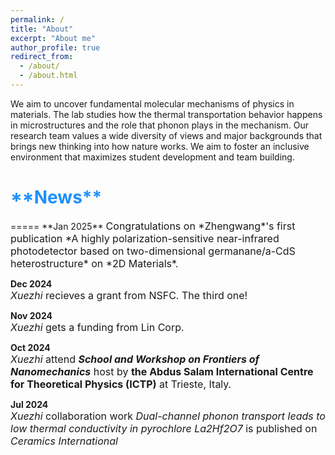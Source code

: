 ```yaml
---
permalink: /
title: "About"
excerpt: "About me"
author_profile: true
redirect_from: 
  - /about/
  - /about.html
---
```






We aim to uncover fundamental molecular mechanisms of physics in materials. The lab studies how the thermal transportation behavior happens in microstructures and the role that phonon plays in the mechanism. Our research team values a wide diversity of views and major backgrounds that brings new thinking into how nature works. We aim to foster an inclusive environment that maximizes student development and team building. 

<h1 style="color:#1E90FF;">**News**</h1>
=====
**Jan 2025**  
<span style="font-size:16px">Congratulations on *Zhengwang*'s first publication *A highly polarization-sensitive near-infrared photodetector based on two-dimensional germanane/a-CdS heterostructure* on *2D Materials*.</span>

**Dec 2024**  
<span style="font-size:16px">*Xuezhi* recieves a grant from NSFC. The third one!</span>

**Nov 2024**  
<span style="font-size:16px">*Xuezhi* gets a funding from Lin Corp.</span>

**Oct 2024**  
<span style="font-size:16px">*Xuezhi* attend ***School and Workshop on Frontiers of Nanomechanics*** host by **the Abdus Salam International Centre for Theoretical Physics (ICTP)** at Trieste, Italy.</span>

**Jul 2024**  
<span style="font-size:16px">*Xuezhi* collaboration work *Dual-channel phonon transport leads to low thermal conductivity in pyrochlore La2Hf2O7* is published on *Ceramics International*</span>
